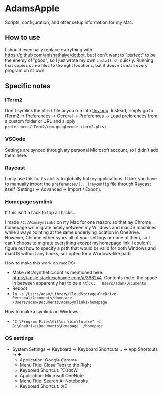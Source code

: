 # AdamsApple
Scripts, configuration, and other setup information for my Mac.

## How to use

I should eventually replace everything with https://github.com/anishathalye/dotbot, but I don't want to "perfect" to be the enemy of "good", so I just wrote my own `install.sh` quickly. Running that copies some files to the right locations, but it doesn't install every program on its own.

## Specific notes

### iTerm2

Don't symlink the `plist` file or you run into [this bug](https://gitlab.com/gnachman/iterm2/-/issues/10962). Instead, simply go to iTerm2 → Preferences → General → Preferences → Load preferences from a custom folder or URL and supply `preferences/iTerm2/com.googlecode.iterm2.plist`.

### VSCode

Settings are synced through my personal Microsoft account, so I didn't add them here.

### Raycast

I only use this for its ability to globally hotkey applications. I think you have to manually import the `preferences/[...]rayconfig` file through Raycast itself (Settings → Advanced → Import / Export).

### Homepage symlink

If this isn't a hack to top all hacks...

I made `/C:/AdamSymlinks` on my Mac for one reason: so that my Chrome homepage will migrate nicely between my Windows and macOS machines while always pointing at the same underlying location in OneDrive. However, Chrome either syncs all of your settings or none of them, so I can't choose to migrate everything *except* my homepage link. I couldn't figure out how to specify a path that would be valid for both Windows and macOS without any hacks, so I opted for a Windows-like path.

How to make this work on macOS:

- Make /etc/synthetic.conf as mentioned here: https://apple.stackexchange.com/a/388244. Contents (note: the space in between apparently has to be a `\t`):
  `C:	Users/adam/Documents`
- Reboot
- `ln -s /Users/adam/Library/CloudStorage/OneDrive-Personal/Documents/Homepage /Users/adam/Documents/AdamSymlinks/homepage`

How to make a symlink on Windows:

- `"C:\Program Files\Git\usr\bin\ln.exe" -s B:\OneDrive\Documents\Homepage ./homepage`

### OS settings

- System Settings → Keyboard → Keyboard Shortcuts... → App Shortcuts → ➕
  - Application: Google Chrome
  - Menu Title: Close Tabs to the Right
  - Keyboard Shortcut: ⌥⇧⌘W
  - Application: Microsoft OneNote
  - Menu Title: Search All Notebooks
  - Keyboard Shortcut: ⌘E
